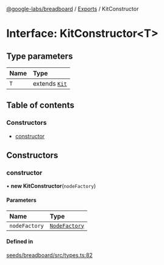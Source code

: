 [@google-labs/breadboard](../README.md) / [Exports](../modules.md) / KitConstructor

# Interface: KitConstructor<T\>

## Type parameters

| Name | Type |
| :------ | :------ |
| `T` | extends [`Kit`](Kit.md) |

## Table of contents

### Constructors

- [constructor](KitConstructor.md#constructor)

## Constructors

### constructor

• **new KitConstructor**(`nodeFactory`)

#### Parameters

| Name | Type |
| :------ | :------ |
| `nodeFactory` | [`NodeFactory`](NodeFactory.md) |

#### Defined in

[seeds/breadboard/src/types.ts:82](https://github.com/google/labs-prototypes/blob/5114223/seeds/breadboard/src/types.ts#L82)
